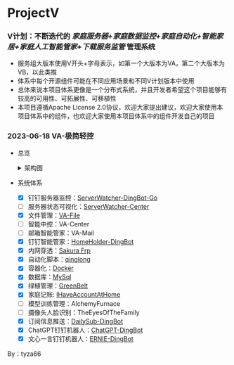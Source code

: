 # ProjectV
### V计划：不断迭代的 *家庭服务器+家庭数据监控+家庭自动化+智能家居+家庭人工智能管家+下载服务监管* 管理系统

- 服务组大版本使用V开头+字母表示，如第一个大版本为VA，第二个大版本为VB，以此类推
- 体系中每个开源组件可能在不同应用场景和不同V计划版本中使用
- 总体来说本项目体系更像是一个分布式系统，并且开发者希望这个项目能够有较高的可用性、可拓展性、可移植性
- 本项目遵循Apache License 2.0协议，欢迎大家提出建议，欢迎大家使用本项目体系中的组件，也欢迎大家使用本项目体系中的组件开发自己的项目

### 2023-06-18 VA-极简轻控
- 总览
    <details><summary>架构图</summary></details>

- 系统体系 
  - [x] 钉钉服务器监控：[ServerWatcher-DingBot-Go](https://github.com/tyza66/ServerWatcher-DingBot-Go)
  - [ ] 服务器状态可视化：[ServerWatcher-Center](https://github.com/tyza66/ServerWatcher-Center)
  - [x] 文件管理：[VA-File](https://github.com/tyza66/VA-File)
  - [ ] 智能中控：VA-Center
  - [ ] 邮箱智能管家：VA-Mail
  - [x] 钉钉智能管家：[HomeHolder-DingBot](https://github.com/tyza66/HomeHolder-DingBot)
  - [x] 内网穿透：[Sakura Frp](https://www.natfrp.com/)
  - [x] 自动化脚本：[qinglong](https://github.com/whyour/qinglong)
  - [x] 容器化：[Docker](https://www.docker.com/)
  - [x] 数据库：[MySql](https://www.mysql.com/)  
  - [x] 绿植管理：[GreenBelt](https://github.com/tyza66/GreenBelt)
  - [x] 家庭记账: [IHaveAccountAtHome](https://github.com/tyza66/IHaveAccountAtHome)
  - [ ] 模型训练管理：AlchemyFurnace 
  - [ ] 摄像头人脸识别：TheEyesOfTheFamily 
  - [x] 订阅信息推送：[DailySub-DingBot](https://github.com/tyza66/DailySub-DingBot)  
  - [x] ChatGPT钉钉机器人：[ChatGPT-DingBot](https://github.com/tyza66/ChatGPT-DingBot)  
  - [x] 文心一言钉钉机器人：[ERNIE-DingBot](https://github.com/tyza66/ERNIE-DingBot)  

By：tyza66